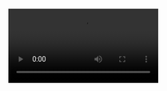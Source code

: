 ![](https://github.com/urjc-docencia-robotica-movil/blog-robotica-movil-24-25-jimenade/blob/main/Grabaci%C3%B3n%20de%20pantalla%20desde%202024-09-28%2013-22-26.webm)
